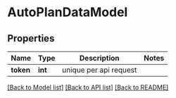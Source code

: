 # AutoPlanDataModel

## Properties
Name | Type | Description | Notes
------------ | ------------- | ------------- | -------------
**token** | **int** | unique per api request | 

[[Back to Model list]](../README.md#documentation-for-models) [[Back to API list]](../README.md#documentation-for-api-endpoints) [[Back to README]](../README.md)


